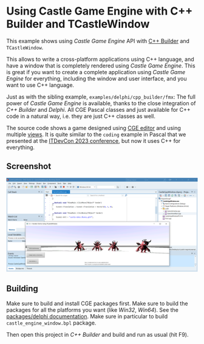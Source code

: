 # Using Castle Game Engine with C++ Builder and TCastleWindow

This example shows using _Castle Game Engine_ API with [C++ Builder](https://www.embarcadero.com/products/cbuilder/) and `TCastleWindow`.

This allows to write a cross-platform applications using C++ language, and have a window that is completely rendered using _Castle Game Engine_. This is great if you want to create a complete application using _Castle Game Engine_ for everything, including the window and user interface, and you want to use C++ language.

Just as with the sibling example, `examples/delphi/cpp_builder/fmx`: The full power of _Castle Game Engine_ is available, thanks to the close integration of _C++ Builder_ and _Delphi_. All CGE Pascal classes and just available for C++ code in a natural way, i.e. they are just C++ classes as well.

The source code shows a game designed using [CGE editor](https://castle-engine.io/editor) and using multiple [views](https://castle-engine.io/views). It is quite similar to the `coding` example in Pascal that we presented at the [ITDevCon 2023 conference](https://github.com/castle-engine/conference-itdevcon-2023/), but now it uses C++ for everything.

## Screenshot

![screenshot](screenshot.png)

## Building

Make sure to build and install CGE packages first. Make sure to build the packages for all the platforms you want (like _Win32_, _Win64_). See the [packages/delphi documentation](https://github.com/castle-engine/castle-engine/tree/master/packages/delphi). Make sure in particular to build `castle_engine_window.bpl` package.

Then open this project in _C++ Builder_ and build and run as usual (hit F9).

